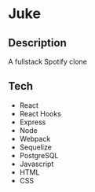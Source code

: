 # Juke

## Description

A fullstack Spotify clone

## Tech

- React
- React Hooks
- Express
- Node
- Webpack
- Sequelize
- PostgreSQL
- Javascript
- HTML
- CSS
